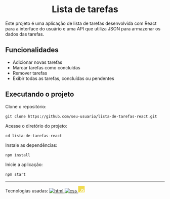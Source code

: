 <h1 align="center">Lista de tarefas</h1>
Este projeto é uma aplicação de lista de tarefas desenvolvida com React para a interface do usuário e uma API que utiliza JSON para armazenar os dados das tarefas.

## Funcionalidades 

- Adicionar novas tarefas
- Marcar tarefas como concluídas
- Remover tarefas
- Exibir todas as tarefas, concluídas ou pendentes

## Executando o projeto

Clone o repositório:
   ```
   git clone https://github.com/seu-usuario/lista-de-tarefas-react.git
   ```

Acesse o diretório do projeto:
   ```
   cd lista-de-tarefas-react
   ```

Instale as dependências:
   ```
   npm install
   ```

Inicie a aplicação:
   ```
  npm start
   ```


<hr>

Tecnologias usadas: <a href="#" title="html"><img src="https://github.com/get-icon/geticon/blob/master/icons/html-5.svg" alt="html" width="21px" height="21px"> <a href="#" title="css"><img src="https://github.com/get-icon/geticon/blob/master/icons/css-3.svg" alt="css" width="21px" height="21px"> <a href="#" title="css"> <img src="https://raw.githubusercontent.com/devicons/devicon/master/icons/javascript/javascript-plain.svg" alt="css" width="21px" height="21px">
